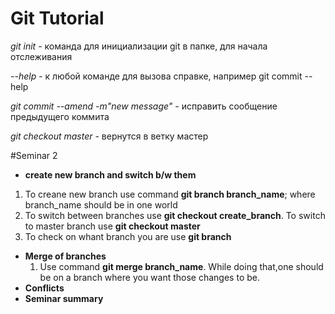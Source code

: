 # Git Tutorial

*git init* - команда для инициализации git в папке, для начала отслеживания

*--help* - к любой команде для вызова справке, например git commit --help

*git commit --amend -m"new message"* - исправить сообщение предыдущего коммита

*git checkout master* - вернутся в ветку мастер

#Seminar 2
* __create new branch and switch b/w them__
1. To creane new branch use command **git branch branch_name**; where branch_name should be in one world
2. To switch between branches use **git checkout create_branch**. To switch to master branch use **git checkout master**
3. To check on whant branch you are use **git branch**

* __Merge of branches__ 
    1. Use command __git merge branch_name__. While doing that,one should be on a branch where you want those changes to be. 
* __Conflicts__
* __Seminar summary__
